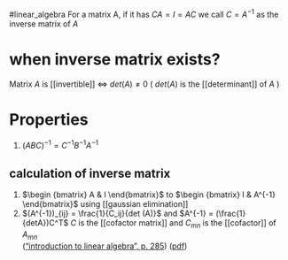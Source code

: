 #linear_algebra 
For a matrix A, if it has $CA = I = AC$
we call $C =A^{-1}$ as the inverse matrix of $A$

# when inverse matrix exists? 
Matrix $A$ is [[invertible]] $\iff$ $det (A) \neq 0$ ( $det (A)$ is the [[determinant]] of $A$ ) 

# Properties
1. $(ABC)^{-1} =C^{-1}B^{-1}A^{-1}$

## calculation of inverse matrix
1.  $\begin {bmatrix} A & I \end{bmatrix}$  to  $\begin {bmatrix} I & A^{-1} \end{bmatrix}$ using [[gaussian elimination]] 
2. $(A^{-1})_{ij} = \frac{1}{C_ij}{det (A)}$ and  $A^{-1} = (\frac{1}{detA})C^T$
$C$ is the [[cofactor matrix]] and $C_{mn}$ is the [[cofactor]] of $A_{mn}$  
([“introduction to linear algebra”, p. 285](zotero://select/library/items/4K5E75TP)) ([pdf](zotero://open-pdf/library/items/LM7HCCN7?page=285&annotation=HSWI5DKS))  

